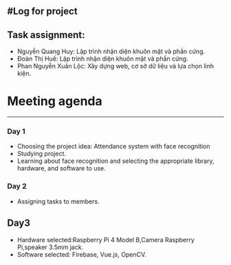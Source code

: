 #Log for project
---
## Task assignment:
+ Nguyễn Quang Huy: Lập trình nhận diện khuôn mặt và phần cứng.
+ Đoàn Thị Huế: Lập trình nhận diện khuôn mặt và phần cứng.
+ Phan Nguyễn Xuân Lộc: Xây dựng web, cơ sở dữ liệu và lựa chọn linh kiện.
# Meeting agenda
---
### Day 1
+ Choosing the project idea: Attendance system with face recognition
+ Studying project.
+ Learning about face recognition and selecting the appropriate library, hardware, and software to use.
### Day 2
+ Assigning tasks to members.
## Day3
+ Hardware selected:Raspberry Pi 4 Model B,Camera Raspberry Pi,speaker 3.5mm jack.
+ Software selected: Firebase, Vue.js, OpenCV.







